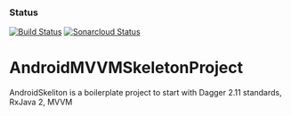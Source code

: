 ### Status
[![Build Status](https://travis-ci.org/buddhasaikia/AndroidMVVMSkeletonProject.svg?branch=master)](https://travis-ci.org/buddhasaikia/AndroidMVVMSkeletonProject)
[![Sonarcloud Status](https://sonarcloud.io/api/project_badges/measure?project=com.lapots.breed.judge:judge-rule-engine&metric=alert_status)](https://sonarcloud.io/dashboard?id=com.lapots.breed.judge:judge-rule-engine)

# AndroidMVVMSkeletonProject
AndroidSkeliton is a boilerplate project to start with Dagger 2.11 standards, RxJava 2, MVVM
